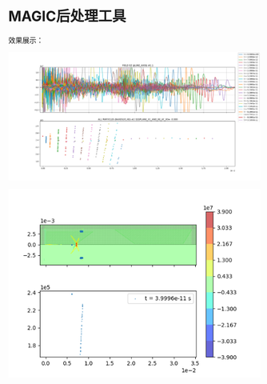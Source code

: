 # MAGIC后处理工具

效果展示：

![Figure_1.png](.md_attachments\Figure_1.png)

![Figure_3.png](.md_attachments\Figure_3.png)
